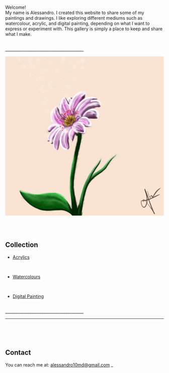 

Welcome!
<br>
My name is Alessandro. I created this website to share some of my paintings and drawings.
I like exploring different mediums such as watercolour, acrylic, and digital painting, depending on what I want to express or experiment with.
This gallery is simply a place to keep and share what I make.

<br>
_______________________________________

![Flower](Flower.jpg)

<br><br>

## Collection

- [Acrylics](acrylics.md)

<br>
  
- [Watercolours](watercolours.md)

<br>

- [Digital Painting](digital.md)

<br> 
_______________________________________


---
<br><br><br>
## Contact

You can reach me at: [alessandro10md@gmail.com](alessandro10md@gmail.com)
_
